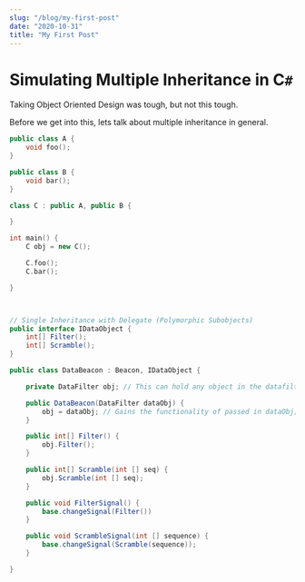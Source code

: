 ```yaml
---
slug: "/blog/my-first-post"
date: "2020-10-31"
title: "My First Post"
---
```


# Simulating Multiple Inheritance in C`#`

Taking Object Oriented Design was tough, but not this tough.

Before we get into this, lets talk about multiple inheritance in general.

```cpp
public class A {
    void foo();
}

public class B {
    void bar();
}

class C : public A, public B {

}

int main() {
    C obj = new C();

    C.foo();
    C.bar();

}




```

```csharp
// Single Inheritance with Delegate (Polymorphic Subobjects)
public interface IDataObject {
	int[] Filter();
	int[] Scramble();
}

public class DataBeacon : Beacon, IDataObject {

    private DataFilter obj; // This can hold any object in the datafilter heirarchy

	public DataBeacon(DataFilter dataObj) {
		obj = dataObj; // Gains the functionality of passed in dataObj;
	}

	public int[] Filter() {
		obj.Filter();
	}

	public int[] Scramble(int [] seq) {
		obj.Scramble(int [] seq);
	}

	public void FilterSignal() {
		base.changeSignal(Filter())
	}

	public void ScrambleSignal(int [] sequence) {
		base.changeSignal(Scramble(sequence));
	}

}
```
